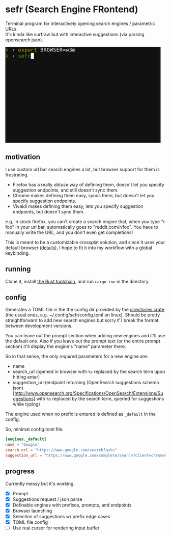 # sefr (Search Engine FRontend)

Terminal program for interactively opening search engines / parametric URLs.  
It's kinda like surfraw but with interactive suggestions (via parsing opensearch json).

![](https://github.com/efskap/sefr/raw/master/demo.gif "demo gif")

## motivation

I use custom url bar search engines a lot, but browser support for them is frustrating.

 - Firefox has a really obtuse way of defining them, doesn't let you specify suggestion endpoints, and still doesn't sync them.
 - Chrome makes defining them easy, syncs them, but doesn't let you specify suggestion endpoints.
 - Vivaldi makes defining them easy, lets you specify suggestion endpoints, but doesn't sync them.

e.g. in stock firefox, you can't create a search engine that, when you type "r foo" in your url bar, automatically goes to "reddit.com/r/foo".
You have to manually write the URL, and you don't even get completions!

This is meant to be a customizable crossplat solution, and since it uses your default browser ([details](https://github.com/amodm/webbrowser-rs#examples)), I hope to fit it into my workflow with a global keybinding.

## running

Clone it, install [the Rust toolchain](https://rustup.rs/), and run `cargo run` in the directory.

## config

Generates a TOML file in the the config dir provided by the [directories crate](https://crates.io/crates/directories) (the usual ones, e.g. ~/.config/sefr/config.toml on linux). Should be pretty straightforward to add new search engines but sorry if I break the format between development versions.

You can leave out the prompt section when adding new engines and it'll use the default one. Also if you leave out the prompt text (or the entire prompt section) it'll display the engine's "name" parameter there.

So in that sense, the only _required_ parameters for a new engine are:

- name
- search_url (opened in browser with `%s` replaced by the search term upon hitting enter)
- suggestion_url (endpoint returning (OpenSearch suggestions schema json)[http://www.opensearch.org/Specifications/OpenSearch/Extensions/Suggestions] with `%s` replaced by the search term, queried for suggestions while typing)

The engine used when no prefix is entered is defined as `_default` in the config.

So, minimal config.toml file:

```toml
[engines._default]
name = "Google"
search_url = "https://www.google.com/search?q=%s"
suggestion_url = "https://www.google.com/complete/search?client=chrome&q=%s"
```

## progress

Currently messy but it's working.

- [x] Prompt
- [x] Suggestions request / json parse
- [x] Definable engines with prefixes, prompts, and endpoints
- [x] Browser launching
- [x] Selection of suggestions w/ prefix edge cases
- [x] TOML file config
- [ ] Use real cursor for rendering input buffer
